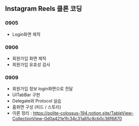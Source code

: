 ## Instagram Reels 클론 코딩

### 0905
- Login화면 제작

### 0906
- 회원가입 화면 제작
- 회원가입 유효성 검사

### 0909
- 회원가입 정보 login화면으로 전달
- UITabBar 구현
- Delegate와 Protocol 실습
- 홈화면 구성 (피드 / 스토리)
- 이론 정리 : https://polite-colossus-194.notion.site/TableView-CollectionView-0d0a421e1fc34c31a65c8cb0c36f6870
